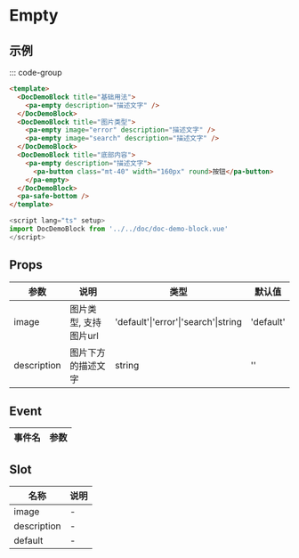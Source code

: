 # Empty

## 示例

<!--codes start-->

::: code-group

```html [template]
<template>
  <DocDemoBlock title="基础用法">
    <pa-empty description="描述文字" />
  </DocDemoBlock>
  <DocDemoBlock title="图片类型">
    <pa-empty image="error" description="描述文字" />
    <pa-empty image="search" description="描述文字" />
  </DocDemoBlock>
  <DocDemoBlock title="底部内容">
    <pa-empty description="描述文字">
      <pa-button class="mt-40" width="160px" round>按钮</pa-button>
    </pa-empty>
  </DocDemoBlock>
  <pa-safe-bottom />
</template>
```
```ts [script]
<script lang="ts" setup>
import DocDemoBlock from '../../doc/doc-demo-block.vue'
</script>
```

<!--codes end-->

## Props

<!--props start-->

| 参数 | 说明 | 类型 | 默认值 |
| --- | ----- | --- | --- |
| image | 图片类型, 支持图片url | 'default'\|'error'\|'search'\|string |  'default' |
| description | 图片下方的描述文字 | string |  '' |

<!--props end-->

## Event

<!--event start-->

| 事件名 | 参数 |
| --- | --- |


<!--event end-->

## Slot

<!--slot start-->

| 名称 | 说明 |
| --- | --- |
| image | - |
| description | - |
| default | - |

<!--slot end-->

